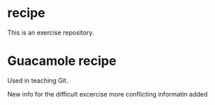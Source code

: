 # recipe

This is an exercise repository.

# Guacamole recipe

Used in teaching Git.


New info for the difficult excercise
more conflicting informatin added

